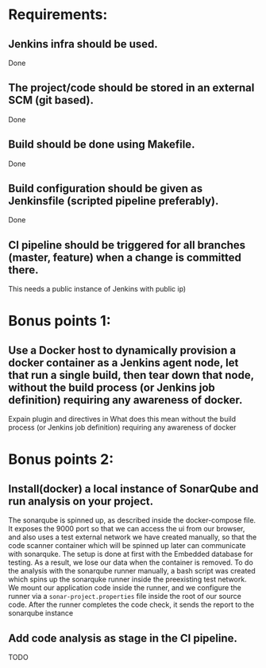 # Requirements:
## Jenkins infra should be used.
Done 
## The project/code should be stored in an external SCM (git based).
Done 
## Build should be done using Makefile.
Done 
## Build configuration should be given as Jenkinsfile (scripted pipeline preferably).
Done 
##  CI pipeline should be triggered for all branches (master, feature) when a change is committed there.
This needs a public instance of Jenkins with public ip)

# Bonus points 1:
## Use a Docker host to dynamically provision a docker container as a Jenkins agent node, let that run a single build, then tear down that node, without the build process (or Jenkins job definition) requiring any awareness of docker.
Expain plugin and directives in 
What does this mean without the build process (or Jenkins job definition) requiring any awareness of docker

# Bonus points 2:
## Install(docker) a local instance of SonarQube and run analysis on your project.
The sonarqube is spinned up, as described inside the docker-compose file.
It exposes the 9000 port so that we can access the ui from our browser, and also uses a test external network we have created manually, so that the code scanner container which will be spinned up later can communicate with sonarquke.
The setup is done at first with the Embedded database for testing. As a result, we lose our data when the container is removed.
To do the analysis with the sonarqube runner manually, a bash script was created which spins up the sonarquke runner inside the preexisting test network. We mount our application code inside the runner, and we configure the runner via a `sonar-project.properties` file inside the root of our source code. After the runner completes the code check, it sends the report to the sonarqube instance
## Add code analysis as stage in the CI pipeline.
TODO